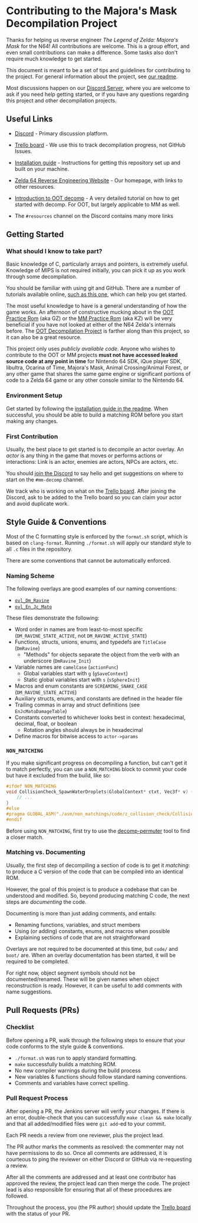 Contributing to the Majora's Mask Decompilation Project
=======================================================

Thanks for helping us reverse engineer *The Legend of Zelda: Majora's Mask* for the N64! 
All contributions are welcome. This is a group effort, and even small contributions can make a difference. Some tasks also don't require much knowledge to get started.

This document is meant to be a set of tips and guidelines for contributing to the project.
For general information about the project, see [our readme](https://github.com/zeldaret/mm/blob/master/README.md).

Most discussions happen on our [Discord Server](https://discord.zelda64.dev), where you are welcome to ask if you need help getting started, or if you have any questions regarding this project and other decompilation projects.


Useful Links
------------

- [Discord](https://discord.zelda64.dev/) - Primary discussion platform.
- [Trello board](https://trello.com/b/ruxw9n6m/majoras-mask-decompilation) - We use this to track decompilation progress, not GitHub Issues.

- [Installation guide](https://github.com/zeldaret/mm/blob/master/README.md#installation) - Instructions for getting this repository set up and built on your machine.
- [Zelda 64 Reverse Engineering Website](https://zelda64.dev/) - Our homepage, with links to other resources.
- [Introduction to OOT decomp](https://github.com/zeldaret/oot/blob/master/docs/tutorial/contents.md) - A very detailed tutorial on how to get started with decomp. For OOT, but largely applicable to MM as well.
- The `#resources` channel on the Discord contains many more links

Getting Started
---------------

### What should I know to take part?

Basic knowledge of C, particularly arrays and pointers, is extremely useful. Knowledge of MIPS is not required initially, you can pick it up as you work through some decompilation.

You should be familiar with using git and GitHub. There are a number of tutorials available online, [such as this one](https://github.com/firstcontributions/first-contributions), which can help you get started.

The most useful knowledge to have is a general understanding of how the game works. An afternoon of constructive mucking about in the [OOT Practice Rom](http://practicerom.com/) (aka GZ) or the [MM Practice Rom](https://kz.zeldacodes.org/) (aka KZ) will be very beneficial if you have not looked at either of the N64 Zelda's internals before.
The [OOT Decompilation Project](https://github.com/zeldaret/oot) is farther along than this project, so it can also be a great resource.

This project only uses *publicly available code*.
Anyone who wishes to contribute to the OOT or MM projects **must not have accessed leaked source code at any point in time** for Nintendo 64 SDK, iQue player SDK, libultra, Ocarina of Time, Majora's Mask, Animal Crossing/Animal Forest, or any other game that shares the same game engine or significant portions of code to a Zelda 64 game or any other console similar to the Nintendo 64.

### Environment Setup

Get started by following the [installation guide in the readme](https://github.com/zeldaret/mm/blob/master/README.md#installation).
When successful, you should be able to build a matching ROM before you start making any changes.

### First Contribution

Usually, the best place to get started is to decompile an actor overlay. 
An *actor* is any thing in the game that moves or performs actions or interactions: Link is an actor, enemies are actors, NPCs are actors, etc.

You should [join the Discord](https://discord.zelda64.dev/) to say hello and get suggestions on where to start on the `#mm-decomp` channel.

We track who is working on what on the [Trello board](https://trello.com/b/ruxw9n6m/majoras-mask-decompilation).
After joining the Discord, ask to be added to the Trello board so you can claim your actor and avoid duplicate work.

Style Guide & Conventions
-------------------------

Most of the C formatting style is enforced by the `format.sh` script, which is based on `clang-format`.
Running `./format.sh` will apply our standard style to all `.c` files in the repository.

There are some conventions that cannot be automatically enforced.

### Naming Scheme

The following overlays are good examples of our naming conventions:

- [`ovl_Dm_Ravine`](src/overlays/actors/ovl_Dm_Ravine/z_dm_ravine.c)
- [`ovl_En_Jc_Mato`](src/overlays/actors/ovl_En_Jc_Mato/z_en_jc_mato.c)

These files demonstrate the following:

- Word order in names are from least-to-most specific (`DM_RAVINE_STATE_ACTIVE`, not `DM_RAVINE_ACTIVE_STATE`)
- Functions, structs, unions, enums, and typedefs are `TitleCase` (`DmRavine`)
    - "Methods" for objects separate the object from the verb with an underscore (`DmRavine_Init`)
- Variable names are `camelCase` (`actionFunc`)
    - Global variables start with `g` (`gSaveContext`)
    - Static global variables start with `s` (`sSphereInit`)
- Macros and enum constants are `SCREAMING_SNAKE_CASE` (`DM_RAVINE_STATE_ACTIVE`)
- Auxiliary structs, enums, and constants are defined in the header file
- Trailing commas in array and struct definitions (see `EnJcMatoDamageTable`)
- Constants converted to whichever looks best in context: hexadecimal, decimal, float, or boolean
    - Rotation angles should always be in hexadecimal
- Define macros for bitwise access to `actor->params`

### `NON_MATCHING`

If you make significant progress on decompiling a function, but can't get it to match perfectly, you can use a `NON_MATCHING` block to commit your code but have it excluded from the build, like so:

```c
#ifdef NON_MATCHING
void CollisionCheck_SpawnWaterDroplets(GlobalContext* ctxt, Vec3f* v) {
    // ... 
}
#else
#pragma GLOBAL_ASM("./asm/non_matchings/code/z_collision_check/CollisionCheck_SpawnWaterDroplets.asm")
#endif
```

Before using `NON_MATCHING`, first try to use the [decomp-permuter](tools/decomp-permuter) tool to find a closer match.

### Matching vs. Documenting

Usually, the first step of decompiling a section of code is to get it *matching*: to produce a C version of the code that can be compiled into an identical ROM.

However, the goal of this project is to produce a codebase that can be understood and modified.
So, beyond producing matching C code, the next steps are *documenting* the code.

Documenting is more than just adding comments, and entails:

- Renaming functions, variables, and struct members
- Using (or adding) constants, enums, and macros when possible
- Explaining sections of code that are not straightforward

Overlays are not required to be documented at this time, but `code/` and `boot/` are.
When an overlay documentation has been started, it will be required to be completed.

For right now, object segment symbols should not be documented/renamed.
These will be given names when object reconstruction is ready.
However, it can be useful to add comments with name suggestions.


Pull Requests (PRs)
-------------------

### Checklist

Before opening a PR, walk through the following steps to ensure that your code conforms to the style guide & conventions.

- `./format.sh` was run to apply standard formatting.
- `make` successfully builds a matching ROM.
- No new compiler warnings during the build process
- New variables & functions should follow standard naming conventions.
- Comments and variables have correct spelling.

### Pull Request Process

After opening a PR, the Jenkins server will verify your changes.
If there is an error, double-check that you can successfully `make clean && make` locally and that all added/modified files were `git add`-ed to your commit.

Each PR needs a review from one reviewer, plus the project lead.

The PR author marks the comments as resolved: the commenter may not have permissions to do so.
Once all comments are addressed, it is courteous to ping the reviewer on either Discord or GitHub via re-requesting a review.

After all the comments are addressed and at least one contributor has approved the review, the project lead can then merge the code.
The project lead is also responsible for ensuring that all of these procedures are followed.

Throughout the process, you (the PR author) should update the [Trello board](https://trello.com/b/ruxw9n6m/majoras-mask-decompilation) with the status of your PR.
